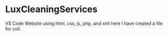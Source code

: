 # LuxCleaningServices
VS Code Website using html, css, js, php, and xml
here I have created a file for coll.
